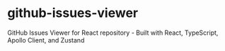 # github-issues-viewer
GitHub Issues Viewer for React repository - Built with React, TypeScript, Apollo Client, and Zustand

